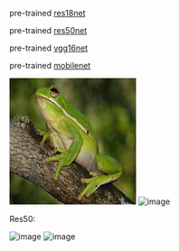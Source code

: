 

pre-trained [res18net](https://pan.baidu.com/s/1c1BgMXi)

pre-trained [res50net](https://pan.baidu.com/s/1bptuG95)

pre-trained [vgg16net](https://pan.baidu.com/s/1eR8tGLO)

pre-trained [mobilenet](https://pan.baidu.com/s/1c1IAAE8)


![image](https://github.com/luhaofang/CACUE/blob/master/example/imagenet/img/pic.JPEG)
![image](https://github.com/luhaofang/CACUE/blob/master/example/imagenet/img/test.jpg)

Res50:

![image](https://github.com/luhaofang/CACUE/blob/master/example/imagenet/img/precision.jpg)
![image](https://github.com/luhaofang/CACUE/blob/master/example/imagenet/img/loss_curve.jpg)
